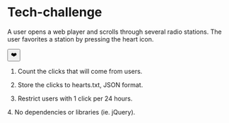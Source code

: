 # Tech-challenge

A user opens a web player and scrolls through several radio stations. The user favorites a station by pressing the heart icon.

<button>❤️</button>

1. Count the clicks that will come from users.

2. Store the clicks to hearts.txt, JSON format.

3. Restrict users with 1 click per 24 hours.

4. No dependencies or libraries (ie. jQuery).
